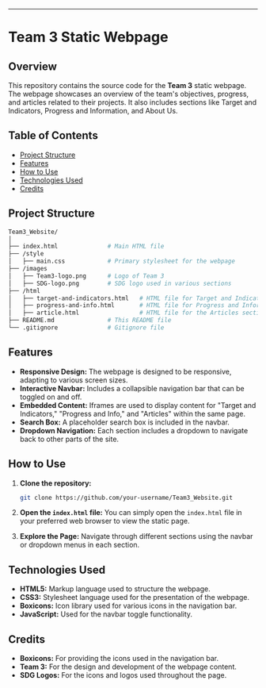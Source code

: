 
---

# Team 3 Static Webpage

## Overview

This repository contains the source code for the **Team 3** static webpage. The webpage showcases an overview of the team's objectives, progress, and articles related to their projects. It also includes sections like Target and Indicators, Progress and Information, and About Us.

## Table of Contents

- [Project Structure](#project-structure)
- [Features](#features)
- [How to Use](#how-to-use)
- [Technologies Used](#technologies-used)
- [Credits](#credits)

## Project Structure

```bash
Team3_Website/
│
├── index.html              # Main HTML file
├── /style
│   ├── main.css            # Primary stylesheet for the webpage
├── /images
│   ├── Team3-logo.png      # Logo of Team 3
│   ├── SDG-logo.png        # SDG logo used in various sections
├── /html
│   ├── target-and-indicators.html   # HTML file for Target and Indicators section
│   ├── progress-and-info.html       # HTML file for Progress and Information section
│   ├── article.html                 # HTML file for the Articles section
├── README.md               # This README file
└── .gitignore              # Gitignore file
```

## Features

- **Responsive Design:** The webpage is designed to be responsive, adapting to various screen sizes.
- **Interactive Navbar:** Includes a collapsible navigation bar that can be toggled on and off.
- **Embedded Content:** Iframes are used to display content for "Target and Indicators," "Progress and Info," and "Articles" within the same page.
- **Search Box:** A placeholder search box is included in the navbar.
- **Dropdown Navigation:** Each section includes a dropdown to navigate back to other parts of the site.

## How to Use

1. **Clone the repository:**
   ```bash
   git clone https://github.com/your-username/Team3_Website.git
   ```
   
2. **Open the `index.html` file:**
   You can simply open the `index.html` file in your preferred web browser to view the static page.

3. **Explore the Page:**
   Navigate through different sections using the navbar or dropdown menus in each section.

## Technologies Used

- **HTML5:** Markup language used to structure the webpage.
- **CSS3:** Stylesheet language used for the presentation of the webpage.
- **Boxicons:** Icon library used for various icons in the navigation bar.
- **JavaScript:** Used for the navbar toggle functionality.

## Credits

- **Boxicons:** For providing the icons used in the navigation bar.
- **Team 3:** For the design and development of the webpage content.
- **SDG Logos:** For the icons and logos used throughout the page.


